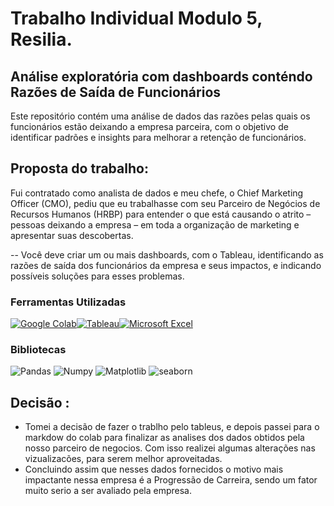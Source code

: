 # **Trabalho Individual Modulo 5, Resilia.**
## Análise exploratória com  dashboards conténdo Razões de Saída de Funcionários
Este repositório contém uma análise de dados das razões pelas quais os funcionários estão deixando a  empresa parceira, com o objetivo de identificar padrões e insights para melhorar a retenção de funcionários.

## Proposta do trabalho:

Fui contratado como analista de dados e meu chefe, o Chief Marketing
Officer (CMO), pediu que eu trabalhasse com seu Parceiro de Negócios
de Recursos Humanos (HRBP) para entender o que está causando o
atrito – pessoas deixando a empresa – em toda a organização de
marketing e apresentar suas descobertas.

-- Você deve criar um ou mais dashboards, com o Tableau, identificando as
razões de saída dos funcionários da empresa e seus impactos, e indicando
possíveis soluções para esses problemas.


### Ferramentas Utilizadas

[![Google Colab](https://img.shields.io/badge/Google_Colab-F9AB00?style=for-the-badge&logo=google-colab&logoColor=black)](https://colab.research.google.com/drive/1IQOzbalJCtyWh8fvxJr78S9fzQMuU63l#scrollTo=1PTTt1cSvE-G)[![Tableau](https://img.shields.io/badge/Tableau-3E44AC?style=for-the-badge&logo=tableau&logoColor=white)](https://public.tableau.com/app/profile/luis.amaral/viz/Livro1_16938535386400/Histria1?publish=yes)[![Microsoft Excel](https://img.shields.io/badge/Microsoft_Excel-217346?style=for-the-badge&logo=microsoft-excel&logoColor=white)](link_para_o_excel)



### Bibliotecas
<img src="https://img.shields.io/badge/pandas-%23150458.svg?style=for-the-badge&logo=pandas&logoColor=white" alt="Pandas">
      <img src="https://img.shields.io/badge/numpy-%23013245.svg?style=for-the-badge&logo=numpy&logoColor=white" alt="Numpy">
            <img src="https://img.shields.io/badge/matplotlib-%23150458.svg?style=for-the-badge&logo=numpy&logoColor=black" alt="Matplotlib">
                  <img src="https://img.shields.io/badge/seaborn-%23013241.svg?style=for-the-badge&logo=numpy&logoColor=pink" alt="seaborn">

## Decisão :
- Tomei a decisão de fazer o trablho pelo tableus, e depois passei para o markdow do colab para finalizar as analises dos dados obtidos pela nosso parceiro de negocios. Com isso realizei algumas alterações nas vizualizacões, para serem melhor aproveitadas.
- Concluindo assim que nesses dados fornecidos o  motivo mais impactante nessa empresa é a Progressão de Carreira, sendo um fator muito serio a ser avaliado pela empresa.
                  
